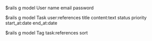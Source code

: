 \$rails g model User name email password

\$rails g model Task user:references title content:text status priority start_at:date end_at:date

\$rails g model Tag task:references sort
